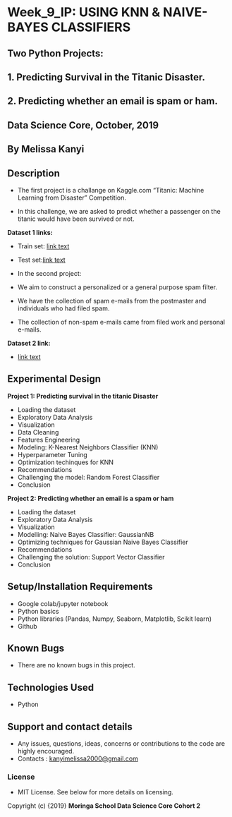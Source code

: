 # Week_9_IP:  USING KNN & NAIVE-BAYES CLASSIFIERS
## Two Python Projects:
## 1. Predicting Survival in the Titanic Disaster.
## 2. Predicting whether an email is spam or ham.

## Data Science Core, October, 2019

## By **Melissa Kanyi**

## Description
* The first project is a challange on Kaggle.com “Titanic: Machine Learning from Disaster” Competition.

* In this challenge, we are asked to predict whether a passenger on the titanic would have been survived or not.

**Dataset 1 links:**
* Train set: [link text](https://www.kaggle.com/c/titanic/download/train.csv)
* Test set:[link text](https://www.kaggle.com/c/titanic/download/test.csv)

* In the second project:
* We aim to construct a personalized or a general purpose spam filter.
* We have the collection of spam e-mails from the postmaster and individuals who had filed spam.
* The collection of non-spam e-mails came from filed work and personal e-mails.

**Dataset 2 link:**
* [link text](https://archive.ics.uci.edu/ml/datasets/Spambase)

## Experimental Design

 **Project 1: Predicting survival in the titanic Disaster**
 * Loading the dataset
 * Exploratory Data Analysis
 * Visualization
 * Data Cleaning
 * Features Engineering
 * Modeling: K-Nearest Neighbors Classifier (KNN)
 * Hyperparameter Tuning
 * Optimization techinques for KNN 
 * Recommendations
 * Challenging the model: Random Forest Classifier
 * Conclusion
 
**Project 2: Predicting whether an email is a spam or ham**
 * Loading the dataset
 * Exploratory Data Analysis
 * Visualization
 * Modelling: Naive Bayes Classifier: GaussianNB
 * Optimizing techniques for Gaussian Naive Bayes Classifier
 * Recommendations
 * Challenging the solution: Support Vector Classifier
 * Conclusion

## Setup/Installation Requirements

* Google colab/jupyter notebook
* Python basics
* Python libraries (Pandas, Numpy, Seaborn, Matplotlib, Scikit learn)
* Github

## Known Bugs

* There are no known bugs in this project. 

## Technologies Used

* Python

## Support and contact details

* Any issues, questions, ideas, concerns or contributions to the code are highly encouraged.
* Contacts : kanyimelissa2000@gmail.com 
 
### License

* MIT License. See below for more details on licensing.

Copyright (c) {2019} **Moringa School Data Science Core Cohort 2**
